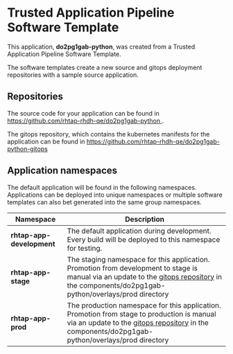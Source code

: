 # Trusted Application Pipeline Software Template

This application, **do2pg1gab-python**, was created from a Trusted Application Pipeline Software Template.

The software templates create a new source and gitops deployment repositories with a sample source application. 

## Repositories

The source code for your application can be found in [https://github.com/rhtap-rhdh-qe/do2pg1gab-python ](https://github.com/rhtap-rhdh-qe/do2pg1gab-python ).
 
The gitops repository, which contains the kubernetes manifests for the application can be found in 
[https://github.com/rhtap-rhdh-qe/do2pg1gab-python-gitops ](https://github.com/rhtap-rhdh-qe/do2pg1gab-python-gitops ) 

## Application namespaces 

The default application will be found in the following namespaces. Applications can be deployed into unique namespaces or multiple software templates can also bet generated into the same group namespaces.  

|  Namespace   |  Description   |  
| -------- | -------- |   
| **rhtap-app-development** | The default application during development. Every build will be deployed to this namespace for testing. | 
| **rhtap-app-stage** | The staging namespace for this application. Promotion from development to stage is manual via an update to the [gitops repository](https://github.com/rhtap-rhdh-qe/do2pg1gab-python-gitops ) in the components/do2pg1gab-python/overlays/prod directory |  
| **rhtap-app-prod** | The production namespace for this application. Promotion from stage to production is manual via an update to the [gitops repository](https://github.com/rhtap-rhdh-qe/do2pg1gab-python-gitops ) in the components/do2pg1gab-python/overlays/prod directory | 